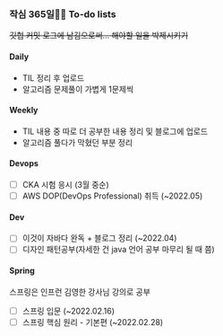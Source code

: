 ### 작심 365일🙏🏻 To-do lists
~~깃헙 커밋 로그에 남김으로써... 해야할 일을 박제시키기~~


#### Daily
- TIL 정리 후 업로드
- 알고리즘 문제풀이 가볍게 1문제씩

#### Weekly
- TIL 내용 중 따로 더 공부한 내용 정리 및 블로그에 업로드
- 알고리즘 풀다가 막혔던 부분 정리

#### Devops
- [ ] CKA 시험 응시 (3월 중순)
- [ ] AWS DOP(DevOps Professional) 취득 (~2022.05)

#### Dev
- [ ] 이것이 자바다 완독 + 블로그 정리 (~2022.04)
- [ ] 디자인 패턴공부(자세한 건 java 언어 공부 마무리 될 때 쯤)

#### Spring
스프링은 인프런 김영한 강사님 강의로 공부
- [ ] 스프링 입문 (~2022.02.16)
- [ ] 스프링 핵심 원리 - 기본편 (~2022.02.28)